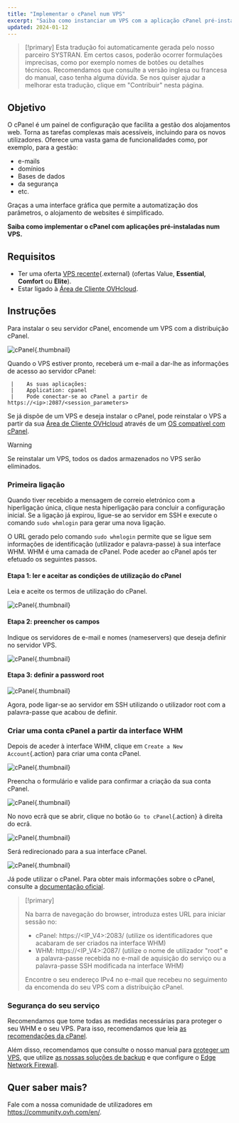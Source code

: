 ```yaml
---
title: "Implementar o cPanel num VPS"
excerpt: "Saiba como instanciar um VPS com a aplicação cPanel pré-instalada"
updated: 2024-01-12
---
```


> [!primary]
> Esta tradução foi automaticamente gerada pelo nosso parceiro SYSTRAN. Em certos casos, poderão ocorrer formulações imprecisas, como por exemplo nomes de botões ou detalhes técnicos. Recomendamos que consulte a versão inglesa ou francesa do manual, caso tenha alguma dúvida. Se nos quiser ajudar a melhorar esta tradução, clique em "Contribuir" nesta página.
>

## Objetivo

O cPanel é um painel de configuração que facilita a gestão dos alojamentos web. Torna as tarefas complexas mais acessíveis, incluindo para os novos utilizadores. Oferece uma vasta gama de funcionalidades como, por exemplo, para a gestão: 

- e-mails
- domínios
- Bases de dados
- da segurança
- etc.

Graças a uma interface gráfica que permite a automatização dos parâmetros, o alojamento de websites é simplificado.

**Saiba como implementar o cPanel com aplicações pré-instaladas num VPS.**

## Requisitos

- Ter uma oferta [VPS recente](https://www.ovhcloud.com/pt/vps/){.external} (ofertas Value, **Essential**, **Comfort** ou **Elite**).
- Estar ligado à [Área de Cliente OVHcloud](https://www.ovh.com/auth/?action=gotomanager&from=https://www.ovh.pt/&ovhSubsidiary=pt).

## Instruções

Para instalar o seu servidor cPanel, encomende um VPS com a distribuição cPanel.

![cPanel](images/cpanel_order.png){.thumbnail}

Quando o VPS estiver pronto, receberá um e-mail a dar-lhe as informações de acesso ao servidor cPanel:

```
 |    As suas aplicações:
 |    Application: cpanel
 |    Pode conectar-se ao cPanel a partir de https://<ip>:2087/<session_parameters>
```

Se já dispõe de um VPS e deseja instalar o cPanel, pode reinstalar o VPS a partir da sua [Área de Cliente OVHcloud](https://www.ovh.com/auth/?action=gotomanager&from=https://www.ovh.pt/&ovhSubsidiary=pt) através de um [OS compatível com cPanel](https://www.ovhcloud.com/pt/vps/os/).

> [!warning]
>
> Se reinstalar um VPS, todos os dados armazenados no VPS serão eliminados.
> 

### Primeira ligação

Quando tiver recebido a mensagem de correio eletrónico com a hiperligação única, clique nesta hiperligação para concluir a configuração inicial. Se a ligação já expirou, ligue-se ao servidor em SSH e execute o comando `sudo whmlogin` para gerar uma nova ligação.

O URL gerado pelo comando `sudo whmlogin` permite que se ligue sem informações de identificação (utilizador e palavra-passe) à sua interface WHM. WHM é uma camada de cPanel. Pode aceder ao cPanel após ter efetuado os seguintes passos.

#### Etapa 1: ler e aceitar as condições de utilização do cPanel

Leia e aceite os termos de utilização do cPanel.

![cPanel](images/license_validation.png){.thumbnail}

#### Etapa 2: preencher os campos

Indique os servidores de e-mail e nomes (nameservers) que deseja definir no servidor VPS.

![cPanel](images/setup_config_cpanel.png){.thumbnail}

#### Etapa 3: definir a password root

![cPanel](images/change_root.png){.thumbnail}

Agora, pode ligar-se ao servidor em SSH utilizando o utilizador root com a palavra-passe que acabou de definir.

### Criar uma conta cPanel a partir da interface WHM

Depois de aceder à interface WHM, clique em `Create a New Account`{.action} para criar uma conta cPanel.

![cPanel](images/create_new_account.png){.thumbnail}

Preencha o formulário e valide para confirmar a criação da sua conta cPanel.

![cPanel](images/create_new_account_form.png){.thumbnail}

No novo ecrã que se abrir, clique no botão `Go to cPanel`{.action} à direita do ecrã.

![cPanel](images/go_to_cpanel.png){.thumbnail}

Será redirecionado para a sua interface cPanel.

![cPanel](images/manager_cpanel.png){.thumbnail}

Já pode utilizar o cPanel. Para obter mais informações sobre o cPanel, consulte a [documentação oficial](https://docs.cpanel.net/).

> [!primary]
>
> Na barra de navegação do browser, introduza estes URL para iniciar sessão no:
>
> - cPanel: https&#58;//&#60;IP_V4&#62;:2083/ (utilize os identificadores que acabaram de ser criados na interface WHM)
> - WHM: https&#58;//&#60;IP_V4&#62;:2087/ (utilize o nome de utilizador "root" e a palavra-passe recebida no e-mail de aquisição do serviço ou a palavra-passe SSH modificada na interface WHM)
>
> Encontre o seu endereço IPv4 no e-mail que recebeu no seguimento da encomenda do seu VPS com a distribuição cPanel.
>

### Segurança do seu serviço

Recomendamos que tome todas as medidas necessárias para proteger o seu WHM e o seu VPS. Para isso, recomendamos que leia [as recomendações da cPanel](https://docs.cpanel.net/knowledge-base/security/tips-to-make-your-server-more-secure/).

Além disso, recomendamos que consulte o nosso manual para [proteger um VPS](/pages/bare_metal_cloud/virtual_private_servers/secure_your_vps), que utilize [as nossas soluções de backup](/products/bare-metal-cloud-virtual-private-servers) e que configure o [Edge Network Firewall](/pages/bare_metal_cloud/dedicated_servers/firewall_network).

## Quer saber mais?

Fale com a nossa comunidade de utilizadores em <https://community.ovh.com/en/>.

